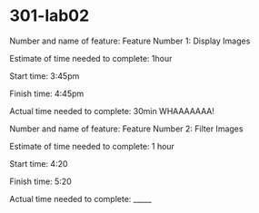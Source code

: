 # 301-lab02

Number and name of feature: Feature Number 1: Display Images

Estimate of time needed to complete: 1hour

Start time: 3:45pm

Finish time: 4:45pm

Actual time needed to complete: 30min WHAAAAAAA!



Number and name of feature: Feature Number 2: Filter Images

Estimate of time needed to complete: 1 hour

Start time: 4:20

Finish time: 5:20

Actual time needed to complete: _____